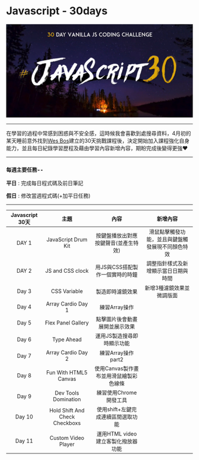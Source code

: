 # Javascript - 30days


<div align=center><img src="bg.png" width="800px"></div>


---

在學習的過程中常感到困惑與不安全感，這時候我會喜歡到處搜尋資料，4月初的某天睡前意外找到[Wes Bos](https://javascript30.com/)建立的30天挑戰課程後，決定開始加入課程強化自身能力，並且每日紀錄學習歷程及藉由學習內容新增內容，期盼完成後變得更強❤



---


### `每週主要任務--`

**平日** : 完成每日程式碼及前日筆記 

**假日** : 修改當週程式碼(+加平日任務)


---


| Javascript 30天   |        主題         |                 內容                    |                     新增內容                    |
|:--:|:--:|:--:|:--:|
|       DAY 1       | JavaScript Drum Kit |   按鍵盤播放出對應按鍵聲音(並產生特效)   |  滑鼠點擊觸發功能，並且與鍵盤觸發展現不同顏色特效 |
|       DAY 2       |  JS and CSS clock   |      用JS與CSS搭配製作一個實時的時鐘     | 調整指針樣式及新增顯示當日日期與時間 |
|       Day 3       |       CSS Variable     |            製造即時濾鏡效果              | 新增3種濾鏡效果並微調版面 |
|       Day 4       |    Array Cardio Day 1  |             練習Array操作               ||
|       Day 5       |    Flex Panel Gallery  |      點擊圖片後會動畫展開並展示效果      ||
|       Day 6       |        Type Ahead      |   運用JS製造搜尋即時顯示功能             ||
|       Day 7       |    Array Cardio Day 2  |            練習Array操作part2           ||
|       Day 8       |  Fun With HTML5 Canvas |  使用Canvas製作畫布並用滑鼠繪製彩色線條  ||
|       Day 9       |  Dev Tools Domination  |         練習使用Chrome開發工具          ||
|       Day 10      |  Hold Shift And Check Checkboxs | 使用shift+左鍵完成連續區間選取功能 ||
|       Day 11      | Custom Video Player  | 運用HTML video建立客製化撥放器功能 ||